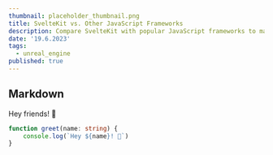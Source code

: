 ```yaml
---
thumbnail: placeholder_thumbnail.png
title: SvelteKit vs. Other JavaScript Frameworks
description: Compare SvelteKit with popular JavaScript frameworks to make informed decisions for your web projects. Explore features, performance, workflows, and community support.
date: '19.6.2023'
tags:
  - unreal_engine
published: true
---
```


## Markdown

Hey friends! 👋

```ts
function greet(name: string) {
	console.log(`Hey ${name}! 👋`)
}
```